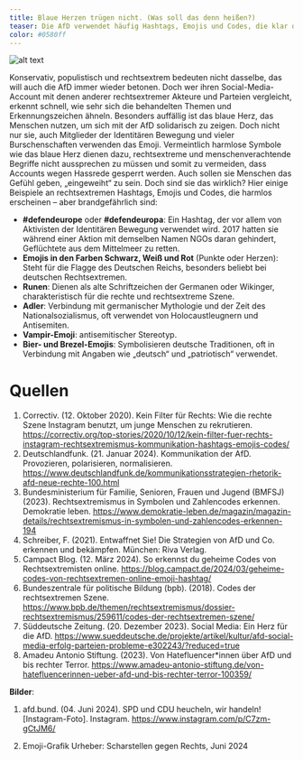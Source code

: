```yaml
---
title: Blaue Herzen trügen nicht. (Was soll das denn heißen?)
teaser: Die AfD verwendet häufig Hashtags, Emojis und Codes, die klar der rechtsextremen Szene zugeordnet werden können. Welche das sind.
color: #0580ff
---
```


![alt text](images/Headlines/Headline_Herzen.png)


Konservativ, populistisch und rechtsextrem bedeuten nicht dasselbe, das will auch die AfD immer wieder betonen. Doch wer ihren Social-Media-Account mit denen anderer rechtsextremer Akteure und Parteien vergleicht, erkennt schnell, wie sehr sich die behandelten Themen und Erkennungszeichen ähneln. Besonders auffällig ist das blaue Herz, das Menschen nutzen, um sich mit der AfD solidarisch zu zeigen. Doch nicht nur sie, auch Mitglieder der Identitären Bewegung und vieler Burschenschaften verwenden das Emoji.
Vermeintlich harmlose Symbole wie das blaue Herz dienen dazu, rechtsextreme und menschenverachtende Begriffe nicht aussprechen zu müssen und somit zu vermeiden, dass Accounts wegen Hassrede gesperrt werden. Auch sollen sie Menschen das Gefühl geben, „eingeweiht“ zu sein. Doch sind sie das wirklich? Hier einige Beispiele an rechtsextremen Hashtags, Emojis und Codes, die harmlos erscheinen – aber brandgefährlich sind:

- **#defendeurope** oder **#defendeuropa**: Ein Hashtag, der vor allem von Aktivisten der Identitären Bewegung verwendet wird. 2017 hatten sie während einer Aktion mit demselben Namen NGOs daran gehindert, Geflüchtete aus dem Mittelmeer zu retten.
- **Emojis in den Farben Schwarz, Weiß und Rot** (Punkte oder Herzen): Steht für die Flagge des Deutschen Reichs, besonders beliebt bei deutschen Rechtsextremen.
- **Runen**: Dienen als alte Schriftzeichen der Germanen oder Wikinger, charakteristisch für die rechte und rechtsextreme Szene.
- **Adler**: Verbindung mit germanischer Mythologie und der Zeit des Nationalsozialismus, oft verwendet von Holocaustleugnern und Antisemiten.
- **Vampir-Emoji**: antisemitischer Stereotyp.
- **Bier- und Brezel-Emojis**: Symbolisieren deutsche Traditionen, oft in Verbindung mit Angaben wie „deutsch“ und „patriotisch“ verwendet.

# Quellen
1.	Correctiv. (12. Oktober 2020). Kein Filter für Rechts: Wie die rechte Szene Instagram benutzt, um junge Menschen zu rekrutieren. https://correctiv.org/top-stories/2020/10/12/kein-filter-fuer-rechts-instagram-rechtsextremismus-kommunikation-hashtags-emojis-codes/
2.	Deutschlandfunk. (21. Januar 2024). Kommunikation der AfD. Provozieren, polarisieren, normalisieren. https://www.deutschlandfunk.de/kommunikationsstrategien-rhetorik-afd-neue-rechte-100.html
3.	Bundesministerium für Familie, Senioren, Frauen und Jugend (BMFSJ) (2023). Rechtsextremismus in Symbolen und Zahlencodes erkennen. Demokratie leben. https://www.demokratie-leben.de/magazin/magazin-details/rechtsextremismus-in-symbolen-und-zahlencodes-erkennen-194
4.	Schreiber, F. (2021). Entwaffnet Sie! Die Strategien von AfD und Co. erkennen und bekämpfen. München: Riva Verlag.
5.	Campact Blog. (12. März 2024). So erkennst du geheime Codes von Rechtsextremisten online. https://blog.campact.de/2024/03/geheime-codes-von-rechtsextremen-online-emoji-hashtag/
6.	Bundeszentrale für politische Bildung (bpb). (2018). Codes der rechtsextremen Szene. https://www.bpb.de/themen/rechtsextremismus/dossier-rechtsextremismus/259611/codes-der-rechtsextremen-szene/
7.	Süddeutsche Zeitung. (20. Dezember 2023). Social Media: Ein Herz für die AfD. https://www.sueddeutsche.de/projekte/artikel/kultur/afd-social-media-erfolg-parteien-probleme-e302243/?reduced=true
8.	Amadeu Antonio Stiftung. (2023). Von Hatefluencer*innen über AfD und bis rechter Terror. https://www.amadeu-antonio-stiftung.de/von-hatefluencerinnen-ueber-afd-und-bis-rechter-terror-100359/

**Bilder**:

1. afd.bund. (04. Juni 2024). SPD und CDU heucheln, wir handeln! [Instagram-Foto]. Instagram. https://www.instagram.com/p/C7zm-gCtJM6/

2. Emoji-Grafik
Urheber: Scharstellen gegen Rechts, Juni 2024


